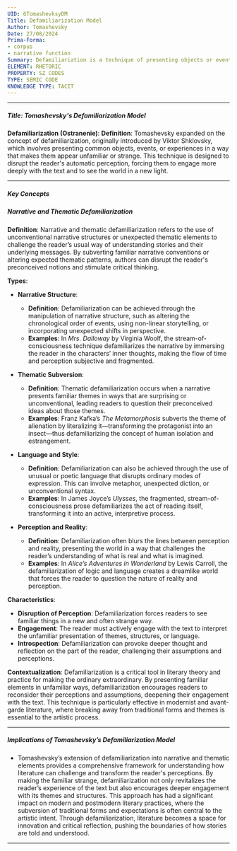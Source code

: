 ```yaml
---
UID: 6TomashevksyDM
Title: Defamiliarization Model
Author: Tomashevsky
Date: 27/08/2024
Prima-Forma:
- corpus
- narrative function
Summary: Defamiliariation is a technique of presenting objects or events in unfamiliar ways to make the reader perceive them differently
ELEMENT: RHETORIC
PROPERTY: SZ CODES
TYPE: SEMIC CODE
KNOWLEDGE TYPE: TACIT
---
```

---

##### Title: **Tomashevsky's Defamiliarization Model**

**Defamiliarization (Ostranenie)**:
   **Definition**: Tomashevsky expanded on the concept of defamiliarization, originally introduced by Viktor Shklovsky, which involves presenting common objects, events, or experiences in a way that makes them appear unfamiliar or strange. This technique is designed to disrupt the reader's automatic perception, forcing them to engage more deeply with the text and to see the world in a new light.

---

##### Key Concepts

##### Narrative and Thematic Defamiliarization

**Definition**:
   Narrative and thematic defamiliarization refers to the use of unconventional narrative structures or unexpected thematic elements to challenge the reader’s usual way of understanding stories and their underlying messages. By subverting familiar narrative conventions or altering expected thematic patterns, authors can disrupt the reader's preconceived notions and stimulate critical thinking.

**Types**:
   - **Narrative Structure**:
     - **Definition**: Defamiliarization can be achieved through the manipulation of narrative structure, such as altering the chronological order of events, using non-linear storytelling, or incorporating unexpected shifts in perspective.
     - **Examples**: In *Mrs. Dalloway* by Virginia Woolf, the stream-of-consciousness technique defamiliarizes the narrative by immersing the reader in the characters’ inner thoughts, making the flow of time and perception subjective and fragmented.

   - **Thematic Subversion**:
     - **Definition**: Thematic defamiliarization occurs when a narrative presents familiar themes in ways that are surprising or unconventional, leading readers to question their preconceived ideas about those themes.
     - **Examples**: Franz Kafka’s *The Metamorphosis* subverts the theme of alienation by literalizing it—transforming the protagonist into an insect—thus defamiliarizing the concept of human isolation and estrangement.

   - **Language and Style**:
     - **Definition**: Defamiliarization can also be achieved through the use of unusual or poetic language that disrupts ordinary modes of expression. This can involve metaphor, unexpected diction, or unconventional syntax.
     - **Examples**: In James Joyce’s *Ulysses*, the fragmented, stream-of-consciousness prose defamiliarizes the act of reading itself, transforming it into an active, interpretive process.

   - **Perception and Reality**:
     - **Definition**: Defamiliarization often blurs the lines between perception and reality, presenting the world in a way that challenges the reader’s understanding of what is real and what is imagined.
     - **Examples**: In *Alice’s Adventures in Wonderland* by Lewis Carroll, the defamiliarization of logic and language creates a dreamlike world that forces the reader to question the nature of reality and perception.

**Characteristics**:
   - **Disruption of Perception**: Defamiliarization forces readers to see familiar things in a new and often strange way.
   - **Engagement**: The reader must actively engage with the text to interpret the unfamiliar presentation of themes, structures, or language.
   - **Introspection**: Defamiliarization can provoke deeper thought and reflection on the part of the reader, challenging their assumptions and perceptions.

**Contextualization**:
   Defamiliarization is a critical tool in literary theory and practice for making the ordinary extraordinary. By presenting familiar elements in unfamiliar ways, defamiliarization encourages readers to reconsider their perceptions and assumptions, deepening their engagement with the text. This technique is particularly effective in modernist and avant-garde literature, where breaking away from traditional forms and themes is essential to the artistic process.

---

##### Implications of Tomashevsky’s Defamiliarization Model

- Tomashevsky’s extension of defamiliarization into narrative and thematic elements provides a comprehensive framework for understanding how literature can challenge and transform the reader's perceptions. By making the familiar strange, defamiliarization not only revitalizes the reader’s experience of the text but also encourages deeper engagement with its themes and structures. This approach has had a significant impact on modern and postmodern literary practices, where the subversion of traditional forms and expectations is often central to the artistic intent. Through defamiliarization, literature becomes a space for innovation and critical reflection, pushing the boundaries of how stories are told and understood.

---
